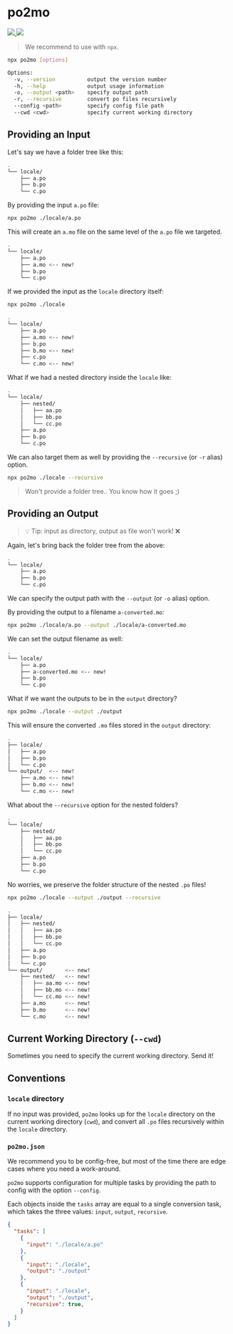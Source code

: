# po2mo

<p align="left">
  <a href="https://npm.im/po2mo">
    <img src="https://badgen.net/npm/v/po2mo">
  </a>

  <a href="https://github.com/devjiwonchoi/po2mo/actions?workflow=CI">
    <img src="https://github.com/devjiwonchoi/po2mo/actions/workflows/node_ci.yml/badge.svg">
  </a>
</p>

> We recommend to use with `npx`.

```sh
npx po2mo [options]
```

```sh
Options:
  -v, --version          output the version number
  -h, --help             output usage information
  -o, --output <path>    specify output path
  -r, --recursive        convert po files recursively
  --config <path>        specify config file path
  --cwd <cwd>            specify current working directory
```

## Providing an Input

Let's say we have a folder tree like this:

```sh
.
└── locale/
    ├── a.po
    ├── b.po
    └── c.po
```

By providing the input `a.po` file:

```sh
npx po2mo ./locale/a.po
```

This will create an `a.mo` file on the same level of the `a.po` file we targeted.

```sh
.
└── locale/
    ├── a.po
    ├── a.mo <-- new!
    ├── b.po
    └── c.po
```

If we provided the input as the `locale` directory itself:

```sh
npx po2mo ./locale
```

```sh
.
└── locale/
    ├── a.po
    ├── a.mo <-- new!
    ├── b.po
    ├── b.mo <-- new!
    ├── c.po
    └── c.mo <-- new!
```

What if we had a nested directory inside the `locale` like:

```sh
.
└── locale/
    ├── nested/
    │   ├── aa.po
    │   ├── bb.po
    │   └── cc.po
    ├── a.po
    ├── b.po
    └── c.po
```

We can also target them as well by providing the `--recursive` (or `-r` alias) option.

```sh
npx po2mo ./locale --recursive
```

> Won't provide a folder tree.. You know how it goes ;)

## Providing an Output

> :bulb: Tip: input as directory, output as file won't work! :x:

Again, let's bring back the folder tree from the above:

```sh
.
└── locale/
    ├── a.po
    ├── b.po
    └── c.po
```

We can specify the output path with the `--output` (or `-o` alias) option.

By providing the output to a filename `a-converted.mo`:

```sh
npx po2mo ./locale/a.po --output ./locale/a-converted.mo
```

We can set the output filename as well:

```sh
.
└── locale/
    ├── a.po
    ├── a-converted.mo <-- new!
    ├── b.po
    └── c.po
```

What if we want the outputs to be in the `output` directory?

```sh
npx po2mo ./locale --output ./output
```

This will ensure the converted `.mo` files stored in the `output` directory:

```sh
.
├── locale/
│   ├── a.po
│   ├── b.po
│   └── c.po
└── output/  <-- new!
    ├── a.mo <-- new!
    ├── b.mo <-- new!
    └── c.mo <-- new!
```

What about the `--recursive` option for the nested folders?

```sh
.
└── locale/
    ├── nested/
    │   ├── aa.po
    │   ├── bb.po
    │   └── cc.po
    ├── a.po
    ├── b.po
    └── c.po
```

No worries, we preserve the folder structure of the nested `.po` files!

```sh
npx po2mo ./locale --output ./output --recursive
```

```sh
.
├── locale/
│   ├── nested/
│   │   ├── aa.po
│   │   ├── bb.po
│   │   └── cc.po
│   ├── a.po
│   ├── b.po
│   └── c.po
└── output/       <-- new!
    ├── nested/   <-- new!
    │   ├── aa.mo <-- new!
    │   ├── bb.mo <-- new!
    │   └── cc.mo <-- new!
    ├── a.mo      <-- new!
    ├── b.mo      <-- new!
    └── c.mo      <-- new!
```

## Current Working Directory (`--cwd`)

Sometimes you need to specify the current working directory. Send it!

## Conventions

### `locale` directory

If no input was provided, `po2mo` looks up for the `locale` directory on the current working directory (`cwd`), and convert all `.po` files recursively within the `locale` directory.

### `po2mo.json`

We recommend you to be config-free, but most of the time there are edge cases where you need a work-around.

`po2mo` supports configuration for multiple tasks by providing the path to config with the option `--config`.

Each objects inside the `tasks` array are equal to a single conversion task, which takes the three values: `input`, `output`, `recursive`.

```json
{
  "tasks": [
    {
      "input": "./locale/a.po"
    },
    {
      "input": "./locale",
      "output": "./output"
    },
    {
      "input": "./locale",
      "output": "./output",
      "recursive": true,
    }
  ]
}
```
